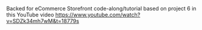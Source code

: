 Backed for eCommerce Storefront code-along/tutorial based on project 6 in this YouTube video https://www.youtube.com/watch?v=SDZk34mh7wM&t=18779s
